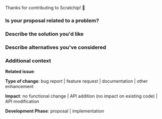 Thanks for contributing to Scratchip! 🎉

### Is your proposal related to a problem?

<!--
  Provide a clear and concise description of what the problem is.
  For example, "I'm always frustrated when..."
-->

### Describe the solution you'd like

<!--
  Provide a clear and concise description of what you want to happen.
-->

### Describe alternatives you've considered

<!--
  Let us know about other solutions you've tried or researched.
-->

### Additional context

**Related issue**: <!-- if applicable -->

<!-- choose one -->
**Type of change**: bug report | feature request | documentation | other enhancement

<!-- choose one -->
**Impact**: no functional change | API addition (no impact on existing code) | API modification

<!-- choose one -->
**Development Phase**: proposal |  implementation
